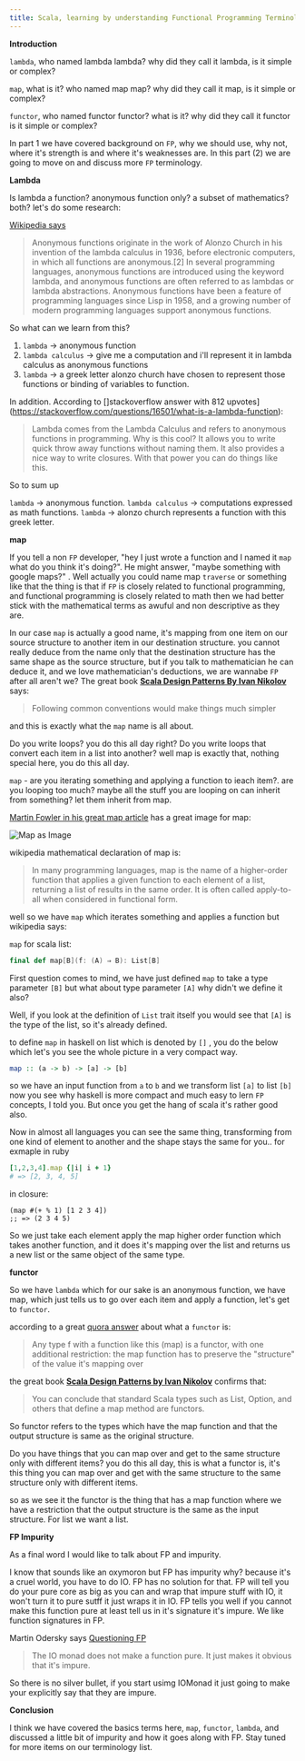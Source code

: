 ```yaml
---
title: Scala, learning by understanding Functional Programming Terminology part 2
---
```

**Introduction**

`lambda`, who named lambda lambda? why did they call it lambda, is it simple or complex?

`map`, what is it? who named map map? why did they call it map, is it simple or complex?

`functor`, who named functor functor? what is it? why did they call it functor is it simple or complex?

In part 1 we have covered background on `FP`, why we should use, why not, where it's strength is and where it's weaknesses are.  In this part (2) we are going to move on and discuss more `FP` terminology.

**Lambda**

Is lambda a function? anonymous function only? a subset of mathematics? both? let's do some research:

[Wikipedia says](https://en.wikipedia.org/wiki/Anonymous_function)

>Anonymous functions originate in the work of Alonzo Church in his invention of the lambda calculus in 1936, before electronic computers, in which all functions are anonymous.[2] In several programming languages, anonymous functions are introduced using the keyword lambda, and anonymous functions are often referred to as lambdas or lambda abstractions. Anonymous functions have been a feature of programming languages since Lisp in 1958, and a growing number of modern programming languages support anonymous functions.

So what can we learn from this?

1. `lambda` -> anonymous function
1. `lambda calculus` -> give me a computation and i'll represent it in lambda calculus as anonymous functions
1. `lambda` -> a greek letter alonzo church have chosen to represent those functions or binding of variables to function.

In addition.  According to []stackoverflow answer with 812 upvotes](https://stackoverflow.com/questions/16501/what-is-a-lambda-function):

> Lambda comes from the Lambda Calculus and refers to anonymous functions in programming.  Why is this cool? It allows you to write quick throw away functions without naming them. It also provides a nice way to write closures. With that power you can do things like this.

So to sum up

`lambda` -> anonymous function.
`lambda calculus` -> computations expressed as math functions.
`lambda` -> alonzo church represents a function with this greek letter. 

**map**

If you tell a non `FP` developer, "hey I just wrote a function and I named it `map` what do you think it's doing?".  He might answer, "maybe something with google maps?" . Well actually you could name map `traverse` or something like that the thing is that if `FP` is closely related to functional programming, and functional programming is closely related to math then we had better stick with the mathematical terms as awuful and non descriptive as they are.  

In our case `map` is actually a good name, it's mapping from one item on our source structure to another item in our destination structure.  you cannot really deduce from the name only that the destination structure has the same shape as the source structure, but if you talk to mathematician he can deduce it, and we love mathematician's deductions, we are wannabe `FP` after all aren't we? The great book **[Scala Design Patterns By Ivan Nikolov](https://devatrest.blogspot.com/2017/07/scala-design-patterns-book-review.html)** says:

>Following common conventions would make things much simpler

and this is exactly what the `map` name is all about.

Do you write loops? you do this all day right? Do you write loops that convert each item in a list into another? well map is exactly that, nothing special here, you do this all day.

`map` - are you iterating something and applying a function to ieach item?.  are you looping too much? maybe all the stuff you are looping on can inherit from something? let them inherit from map. 

[Martin Fowler in his great map article](https://martinfowler.com/articles/collection-pipeline/map.html) has a great image for map: 

![Map as Image](https://martinfowler.com/articles/collection-pipeline/collection-pipeline/map.png)

wikipedia mathematical declaration of map is:

>In many programming languages, map is the name of a higher-order function that applies a given function to each element of a list, returning a list of results in the same order. It is often called apply-to-all when considered in functional form.

well so we have `map` which iterates something and applies a function but wikipedia says:

`map` for scala list:

```scala
final def map[B](f: (A) ⇒ B): List[B]
```

First question comes to mind, we have just defined `map` to take a type parameter `[B]` but what about type parameter `[A]` why didn't we define it also?

Well, if you look at the definition of `List` trait itself you would see that `[A]` is the type of the list, so it's already defined.   

to define `map` in haskell on list which is denoted by `[]` , you do the below which let's you see the whole picture in a very compact way.

```haskell
map :: (a -> b) -> [a] -> [b]
```

so we have an input function from `a` to `b` and we transform list `[a]` to list `[b]` now you see why haskell is more compact and much easy to lern `FP` concepts, I told you.  But once you get the hang of scala it's rather good also.

Now in almost all languages you can see the same thing, transforming from one kind of element to another and the shape stays the same for you.. for exmaple in ruby

```ruby
[1,2,3,4].map {|i| i + 1}
# => [2, 3, 4, 5]
```

in closure:

```closure
(map #(+ % 1) [1 2 3 4])
;; => (2 3 4 5)
```

So we just take each element apply the map higher order function which takes another function, and it does it's mapping over the list and returns us a new list or the same object of the same type.

**functor**

So we have `lambda` which for our sake is an anonymous function, we have map, which just tells us to go over each item and apply a function, let's get to `functor`.

according to a great [quora answer](https://www.quora.com/Functional-Programming-What-is-a-functor) about what a `functor` is:

> Any type f with a function like this (map) is a functor, with one additional restriction: the map function has to preserve the "structure" of the value it's mapping over

the great book **[Scala Design Patterns by Ivan Nikolov](https://devatrest.blogspot.co.il/2017/07/scala-design-patterns-book-review.html)** confirms that:

>You can conclude that standard Scala types such as List, Option, and others that define a map method are functors.

So functor refers to the types which have the map function and that the output structure is same as the original structure.

Do you have things that you can map over and get to the same structure only with different items? you do this all day, this is what a functor is, it's this thing you can map over and get with the same structure to the same structure only with different items.

so as we see it the functor is the thing that has a map function where we have a restriction that the output structure is the same as the input structure.  For list we want a list.

**FP Impurity**

As a final word I would like to talk about FP and impurity.

I know that sounds like an oxymoron but FP has impurity why? because it's a cruel world, you have to do IO.  FP has no solution for that.  FP will tell you do your pure core as big as you can and wrap that impure stuff with IO, it won't turn it to pure sutff it just wraps it in IO.  FP tells you well if you cannot make this function pure at least tell us in it's signature it's impure.  We like function signatures in FP.

Martin Odersky says [Questioning FP](https://webcache.googleusercontent.com/search?q=cache:Azjq01tGknsJ:https://groups.google.com/d/topic/scala-debate/xYlUlQAnkmE+&cd=2&hl=en&ct=clnk&gl=il)

>The IO monad does not make a function pure. It just makes it obvious
 that it's impure.
 
 So there is no silver bullet, if you start usimg IOMonad it just going to make your explicitly say that they are impure.
 
 
**Conclusion**

I think we have covered the basics terms here, `map`, `functor`, `lambda`, and discussed a little bit of impurity and how it goes along with FP.  Stay tuned for more items on our terminology list.